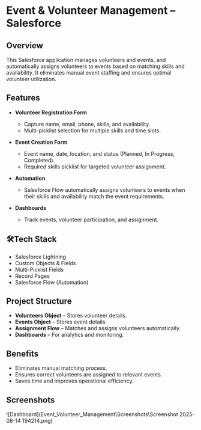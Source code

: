 # Event & Volunteer Management – Salesforce

## Overview
This Salesforce application manages volunteers and events, and automatically assigns volunteers to events based on matching skills and availability. It eliminates manual event staffing and ensures optimal volunteer utilization.

## Features
- **Volunteer Registration Form**
  - Capture name, email, phone, skills, and availability.
  - Multi-picklist selection for multiple skills and time slots.

- **Event Creation Form**
  - Event name, date, location, and status (Planned, In Progress, Completed).
  - Required skills picklist for targeted volunteer assignment.

- **Automation**
  - Salesforce Flow automatically assigns volunteers to events when their skills and availability match the event requirements.

- **Dashboards**
  - Track events, volunteer participation, and assignment.

## 🛠Tech Stack
- Salesforce Lightning
- Custom Objects & Fields
- Multi-Picklist Fields
- Record Pages
- Salesforce Flow (Automation)

## Project Structure
- **Volunteers Object** – Stores volunteer details.
- **Events Object** – Stores event details.
- **Assignment Flow** – Matches and assigns volunteers automatically.
- **Dashboards** – For analytics and monitoring.

## Benefits
- Eliminates manual matching process.
- Ensures correct volunteers are assigned to relevant events.
- Saves time and improves operational efficiency.

## Screenshots
![Dashboard](Event_Volunteer_Management\Screenshots\Screenshot 2025-08-14 194214.png)



